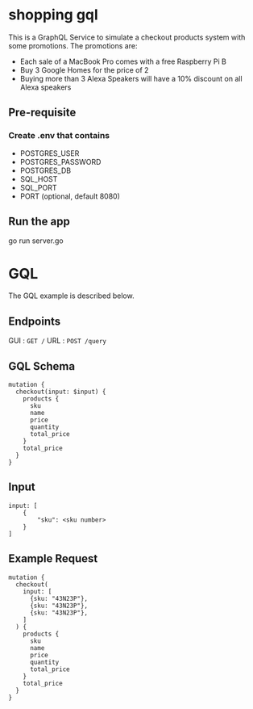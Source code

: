 # shopping gql
This is a GraphQL Service to simulate a checkout products system with some promotions.
The promotions are:
* Each sale of a MacBook Pro comes with a free Raspberry Pi B
* Buy 3 Google Homes for the price of 2
* Buying more than 3 Alexa Speakers will have a 10% discount on all Alexa speakers

## Pre-requisite
### Create .env that contains
* POSTGRES_USER
* POSTGRES_PASSWORD
* POSTGRES_DB
* SQL_HOST
* SQL_PORT
* PORT (optional, default 8080)

## Run the app
go run server.go

# GQL
The GQL example is described below.

## Endpoints
GUI : `GET /`
URL : `POST /query`

## GQL Schema
```
mutation {
  checkout(input: $input) {
    products {
      sku
      name
      price
      quantity
      total_price
    }
    total_price
  }
}
```

## Input
```
input: [
    {
        "sku": <sku number>
    }
]
```

## Example Request
```
mutation {
  checkout(
    input: [
      {sku: "43N23P"},	 
      {sku: "43N23P"},	 
      {sku: "43N23P"},	 
    ]
  ) {
    products {
      sku
      name
      price
      quantity
      total_price
    }
    total_price
  }
}
```